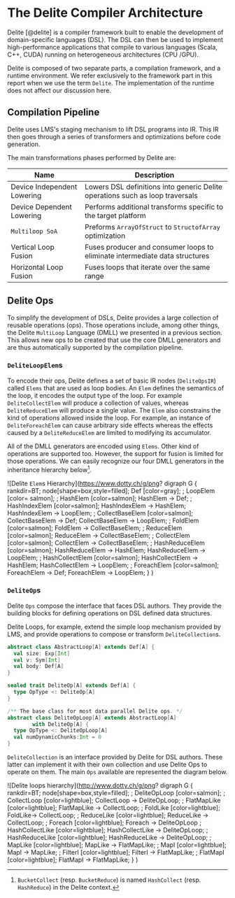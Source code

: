 # The Delite Compiler Architecture

Delite [@delite] is a compiler framework built to enable the development of domain-specific languages (DSL). The DSL can then be used to implement high-performance applications that compile to various languages (Scala, C++, CUDA) running
on heterogeneous architectures (CPU /GPU). 

Delite is composed of two separate parts, a compilation framework, and a runtime environment. We refer exclusively to the framework part in this report when we use the term `Delite`. The implementation of the runtime does not affect our discussion here.

## Compilation Pipeline

Delite uses LMS's staging mechanism to lift DSL programs into IR. This IR then goes through a series of transformers and optimizations before code generation.

The main transformations phases performed by Delite are:

| Name                              | Description                                           |
| --------------------------------- | ----------------------------------------------------- |
| Device Independent Lowering       | Lowers DSL definitions into generic Delite operations such as loop traversals |
| Device Dependent Lowering         | Performs additional transforms specific to the  target platform |
| `Multiloop SoA`                   | Preforms `ArrayOfStruct` to `StructofArray` optimization | 
| Vertical Loop Fusion              | Fuses producer and consumer loops to eliminate intermediate data structures |
| Horizontal Loop Fusion            | Fuses loops that iterate over the same range | 


## Delite Ops

To simplify the development of DSLs, Delite provides a large collection of reusable operations (ops). Those operations include, among other things, the Delite `MultiLoop` Language (DMLL) we presented in a previous section. This allows new ops to be created that use the core DMLL generators and are thus automatically supported by the compilation pipeline.

### `DeliteLoopElem`s
To encode their ops, Delite defines a set of basic IR nodes (`DeliteOpsIR`) called `Elems` that are used as loop bodies. An `Elem` defines the semantics of the loop, it encodes the output type of the loop. For example `DeliteCollectElem` will produce a collection of values, whereas `DeliteReduceElem` will produce a single value. The `Elem` also constrains the kind of operations allowed inside the loop. For example, an instance of `DeliteForeachElem` can cause arbitrary side effects whereas the effects caused by a `DeliteReduceElem` are limited to modifying its accumulator. 

All of the DMLL generators are encoded using `Elems`. Other kind of operations are supported too. However, the support for fusion is limited for those operations. We can easily recognize our four DMLL generators in the inheritance hierarchy below[^1delite].

![Delite `Elem`s Hierarchy](https://www.dotty.ch/g/png?
  digraph G {
    rankdir=BT;
    node[shape=box,style=filled];
    Def [color=gray];
    ;
    LoopElem [color= salmon];
    ;
    HashElem [color=salmon];
    HashElem -> Def;
    ;
    HashIndexElem [color=salmon];
    HashIndexElem -> HashElem;
    HashIndexElem -> LoopElem;
    ;
    CollectBaseElem [color=salmon];
    CollectBaseElem -> Def;
    CollectBaseElem -> LoopElem;
    ;
    FoldElem [color=salmon];
    FoldElem -> CollectBaseElem;
    ;
    ReduceElem [color=salmon];
    ReduceElem -> CollectBaseElem;
    ;
    CollectElem [color=salmon];
    CollectElem -> CollectBaseElem;
    ;
    HashReduceElem [color=salmon];
    HashReduceElem -> HashElem;
    HashReduceElem -> LoopElem;
    ;
    HashCollectElem [color=salmon];
    HashCollectElem -> HashElem;
    HashCollectElem -> LoopElem;
    ;
    ForeachElem [color=salmon];
    ForeachElem -> Def;
    ForeachElem -> LoopElem;
  }
)

### `DeliteOp`s
Delite `Ops` compose the interface that faces DSL authors. They provide the building blocks for defining operations on DSL defined data structures. 

Delite Loops, for example, extend the simple loop mechanism provided by LMS, and provide operations to compose or transform `DeliteCollection`s.

```scala
abstract class AbstractLoop[A] extends Def[A] {
  val size: Exp[Int]
  val v: Sym[Int]
  val body: Def[A]
}

sealed trait DeliteOp[A] extends Def[A] {
  type OpType <: DeliteOp[A]
}

/** The base class for most data parallel Delite ops. */
abstract class DeliteOpLoop[A] extends AbstractLoop[A] 
        with DeliteOp[A] {
  type OpType <: DeliteOpLoop[A]
  val numDynamicChunks:Int = 0
}
```

`DeliteCollection` is an interface provided by Delite for DSL authors. These latter can implement it with their own collection and use Delite Ops to operate on them. The main `Ops` available are represented the diagram below.

![Delite loops hierarchy](http://www.dotty.ch/g/png?
  digraph G {
    rankdir=BT;
    node[shape=box,style=filled];
    ;
    DeliteOpLoop [color=salmon];
    ;
    CollectLoop [color=lightblue];
    CollectLoop -> DeliteOpLoop;
    ;
    FlatMapLike [color=lightblue];
    FlatMapLike -> CollectLoop;
    ;
    FoldLike [color=lightblue];
    FoldLike-> CollectLoop;
    ;
    ReduceLike [color=lightblue];
    ReduceLike -> CollectLoop;
    ;
    Foreach [color=lightblue]; 
    Foreach -> DeliteOpLoop
    ;
    HashCollectLike [color=lightblue];
    HashCollectLike -> DeliteOpLoop;
    ;  
    HashReduceLike [color=lightblue];
    HashReduceLike -> DeliteOpLoop;
    ;
    MapLike [color=lightblue];
    MapLike -> FlatMapLike;
    ;
    MapI [color=lightblue];
    MapI -> MapLike;
    ;
    FilterI [color=lightblue];
    FilterI -> FlatMapLike;
    ;
    FlatMapI [color=lightblue];
    FlatMapI -> FlatMapLike;
  }
)

[^1delite]: `BucketCollect` (resp. `BucketReduce`) is named `HashCollect` (resp. `HashReduce`) in the Delite context.